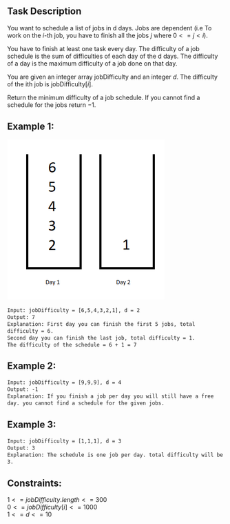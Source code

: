 ## Task Description

You want to schedule a list of jobs in d days. Jobs are dependent (i.e To work on the $i$-th job, you have to finish all the jobs $j$ where $0 <= j < i$).

You have to finish at least one task every day. The difficulty of a job schedule is the sum of difficulties of each day of the d days. The difficulty of a day is the maximum difficulty of a job done on that day.

You are given an integer array jobDifficulty and an integer $d$. The difficulty of the ith job is jobDifficulty[$i$].

Return the minimum difficulty of a job schedule. If you cannot find a schedule for the jobs return $-1$.

 

## Example 1:
![ok](example1.png)
```
Input: jobDifficulty = [6,5,4,3,2,1], d = 2
Output: 7
Explanation: First day you can finish the first 5 jobs, total difficulty = 6.
Second day you can finish the last job, total difficulty = 1.
The difficulty of the schedule = 6 + 1 = 7 
```
## Example 2:
```
Input: jobDifficulty = [9,9,9], d = 4
Output: -1
Explanation: If you finish a job per day you will still have a free day. you cannot find a schedule for the given jobs.
```
## Example 3:
```
Input: jobDifficulty = [1,1,1], d = 3
Output: 3
Explanation: The schedule is one job per day. total difficulty will be 3.
```

## Constraints:

$1 <= jobDifficulty.length <= 300$  
$0 <= jobDifficulty[i] <= 1000$  
$1 <= d <= 10$  